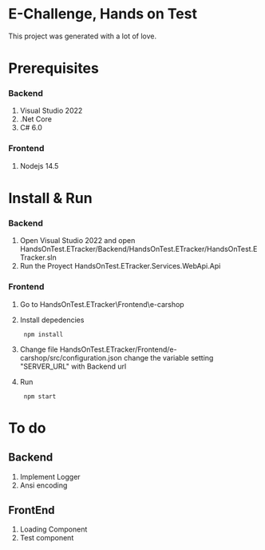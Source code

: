 # E-Challenge, Hands on Test

This project was generated with a lot of love.


# Prerequisites

 ### Backend
 
1. Visual Studio 2022
2. .Net Core
3. C# 6.0

 ### Frontend

1. Nodejs 14.5 

# Install & Run
 
 ### Backend

1. Open Visual Studio 2022 and open HandsOnTest.ETracker/Backend/HandsOnTest.ETracker/HandsOnTest.ETracker.sln
2. Run the Proyect HandsOnTest.ETracker.Services.WebApi.Api 

 ### Frontend

1. Go to HandsOnTest.ETracker\Frontend\e-carshop
2. Install depedencies
		
        npm install
3. Change file HandsOnTest.ETracker/Frontend/e-carshop/src/configuration.json change the variable setting "SERVER_URL" with Backend url

4. Run
    
        npm start
	

# To do
## Backend
1. Implement Logger
2. Ansi encoding

## FrontEnd
1. Loading Component
3. Test component
